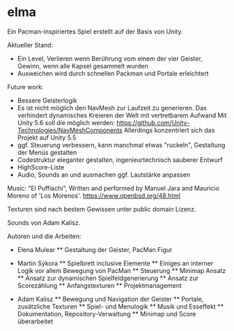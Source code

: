 # elma

Ein Pacman-inspiriertes Spiel erstellt auf der Basis von Unity.

Aktueller Stand:
* Ein Level, Verlieren wenn Berührung vom einem der vier Geister, Gewinn, wenn alle Kapsel gesammelt wurden
* Ausweichen wird durch schnellen Packman und Portale erleichtert

Future work:
* Bessere Geisterlogik
* Es ist nicht möglich den NavMesh zur Laufzeit zu generieren.
Das verhindert dynamisches Kreieren der Welt mit vertretbarem Aufwand
Mit Unity 5.6 soll die möglich werden: https://github.com/Unity-Technologies/NavMeshComponents
Allerdings konzentriert sich das Projekt auf Unity 5.5
* ggf. Steuerung verbessern, kann manchmal etwas "ruckeln", Gestaltung der Menüs gestalten
* Codestruktur eleganter gestalten, ingenieurtechnisch sauberer Entwurf
* HighScore-Liste
* Audio, Sounds an und ausmachen ggf. Lautstärke anpassen

Music:
"El Puffiachi", Written and performed by Manuel Jara and Mauricio Moreno of 'Los Morenos'.
https://www.openbsd.org/48.html

Texturen sind nach bestem Gewissen unter public domain Lizenz.

Sounds von Adam Kalisz.

Autoren und die Arbeiten:
* Elena Mulear
** Gestaltung der Geister, PacMan Figur

* Martin Sýkora
** Spielbrett inclusive Elemente
** Einiges an interner Logik vor allem Bewegung von PacMan
** Steuerung
** Minimap Ansatz
** Ansatz zur dynamischen Spielfeldgenerierung
** Ansatz zur Scorezählung
** Anfangstexturen
** Projektmanagement

* Adam Kalisz
** Bewegung und Navigation der Geister
** Portale, zusätzliche Texturen
** Spiel- und Menulogik
** Musik und Esseffekt
** Dokumentation, Repository-Verwaltung
** Minimap und Score überarbeitet